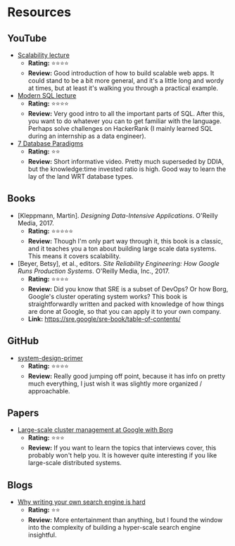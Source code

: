 # Resources

## YouTube
- [Scalability lecture](https://www.youtube.com/watch?v=-W9F__D3oY4) 
    - __Rating:__ ⭐⭐⭐⭐
    - __Review:__ Good introduction of how to build scalable web apps. It could stand to be a bit more general, and it's a little long and wordy at times, but at least it's walking you through a practical example.
- [Modern SQL lecture](https://www.youtube.com/watch?v=n9S4Ibh5O0E) 
    - __Rating:__ ⭐⭐⭐⭐
    - __Review:__ Very good intro to all the important parts of SQL. After this, you want to do whatever you can to get familiar with the language. Perhaps solve challenges on HackerRank (I mainly learned SQL during an internship as a data engineer).
- [7 Database Paradigms](https://www.youtube.com/watch?v=W2Z7fbCLSTw)
    - __Rating:__ ⭐⭐
    - __Review:__ Short informative video. Pretty much superseded by DDIA, but the knowledge:time invested ratio is high. Good way to learn the lay of the land WRT database types.

## Books
- [Kleppmann, Martin]. *Designing Data-Intensive Applications*. O'Reilly Media, 2017.
    - __Rating:__ ⭐⭐⭐⭐⭐
    - __Review:__ Though I'm only part way through it, this book is a classic, and it teaches you a ton about building large scale data systems. This means it covers scalability.
- [Beyer, Betsy], et al., editors. *Site Reliability Engineering: How Google Runs Production Systems*. O'Reilly Media, Inc., 2017.
    - __Rating:__ ⭐⭐⭐⭐
    - __Review:__ Did you know that SRE is a subset of DevOps? Or how Borg, Google's cluster operating system works? This book is straightforwardly written and packed with knowledge of how things are done at Google, so that you can apply it to your own company.
    - __Link:__ https://sre.google/sre-book/table-of-contents/ 

## GitHub
- [system-design-primer](https://github.com/donnemartin/system-design-primer)
    - __Rating:__ ⭐⭐⭐⭐
    - __Review:__ Really good jumping off point, because it has info on pretty much everything, I just wish it was slightly more organized / approachable.

## Papers
- [Large-scale cluster management at Google with Borg](https://static.googleusercontent.com/media/research.google.com/en//pubs/archive/43438.pdf)
    - __Rating:__ ⭐⭐⭐
    - __Review:__ If you want to learn the topics that interviews cover, this probably won't help you. It is however quite interesting if you like large-scale distributed systems.

## Blogs
- [Why writing your own search engine is hard](https://queue.acm.org/detail.cfm)
    - __Rating:__ ⭐⭐
    - __Review:__ More entertainment than anything, but I found the window into the complexity of building a hyper-scale search engine insightful.
